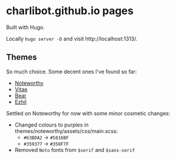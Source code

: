 # charlibot.github.io pages

Built with Hugo.

Locally `hugo server -D` and visit http://localhost:1313/.

## Themes

So much choice. Some decent ones I've found so far:

- [Noteworthy](https://themes.gohugo.io/hugo-theme-noteworthy/)
- [Vitae](https://themes.gohugo.io/hugo-vitae/)
- [Bear](https://themes.gohugo.io/hugo-bearblog/)
- [Ezhil](https://github.com/vividvilla/ezhil)

Settled on Noteworthy for now with some minor cosmetic changes:

- Changed colours to purples in themes/noteworthy/assets/css/main.scss:
  - `#63BDA2` -> `#5816BF`
  - `#359377` -> `#350F7F`
- Removed `Noto` fonts from `$serif` and `$sans-serif`
